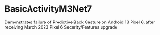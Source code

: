 # BasicActivityM3Net7

Demonstrates failure of Predictive Back Gesture on Android 13 Pixel 6, after receiving March 2023 Pixel 6 Security/Features upgrade  
